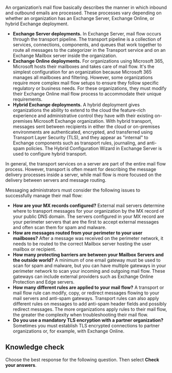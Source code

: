 An organization’s mail flow basically describes the manner in which inbound and outbound emails are processed. These processes vary depending on whether an organization has an Exchange Server, Exchange Online, or hybrid Exchange deployment.

 -  **Exchange Server deployments.** In Exchange Server, mail flow occurs through the transport pipeline. The transport pipeline is a collection of services, connections, components, and queues that work together to route all messages to the categorizer in the Transport service and on an Exchange Mailbox server inside the organization.
 -  **Exchange Online deployments.** For organizations using Microsoft 365, Microsoft hosts their mailboxes and takes care of mail flow. It's the simplest configuration for an organization because Microsoft 365 manages all mailboxes and filtering. However, some organizations require more complex mail flow setups to ensure they follow specific regulatory or business needs. For these organizations, they must modify their Exchange Online mail flow process to accommodate their unique requirements.
 -  **Hybrid Exchange deployments.** A hybrid deployment gives organizations the ability to extend to the cloud the feature-rich experience and administrative control they have with their existing on-premises Microsoft Exchange organization. With hybrid transport, messages sent between recipients in either the cloud or on-premises environments are authenticated, encrypted, and transferred using Transport Layer Security (TLS), and they appear as "internal" to Exchange components such as transport rules, journaling, and anti-spam policies. The Hybrid Configuration Wizard in Exchange Server is used to configure hybrid transport.

In general, the transport services on a server are part of the entire mail flow process. However, transport is often meant for describing the message delivery processes inside a server, while mail flow is more focused on the delivery between servers and message routing.

Messaging administrators must consider the following issues to successfully manage their mail flow:

 -  **How are your MX records configured?** External mail servers determine where to transport messages for your organization by the MX record of your public DNS domain. The servers configured in your MX record are your perimeter servers that are the first to accept external messages and often scan them for spam and malware.
 -  **How are messages routed from your perimeter to your user mailboxes?** After a message was received on the perimeter network, it needs to be routed to the correct Mailbox server hosting the user mailbox or recipient.
 -  **How many protecting barriers are between your Mailbox Servers and the outside world?** A minimum of one email gateway must be used to scan for spam and malware, but you can have multiple gateways in your perimeter network to scan your incoming and outgoing mail flow. These gateways can include external providers such as Exchange Online Protection and Edge servers.
 -  **How many different rules are applied to your mail flow?** A transport or mail flow rule can modify, copy, or redirect messages flowing to your mail servers and anti-spam gateways. Transport rules can also apply different rules on messages to add anti-spam header fields and possibly redirect messages. The more organizations apply rules to their mail flow, the greater the complexity when troubleshooting their mail flow.
 -  **Do you use a mandatory TLS encryption with a partner organization?** Sometimes you must establish TLS encrypted connections to partner organizations or, for example, with Exchange Online.

## Knowledge check

Choose the best response for the following question. Then select **Check your answers**.